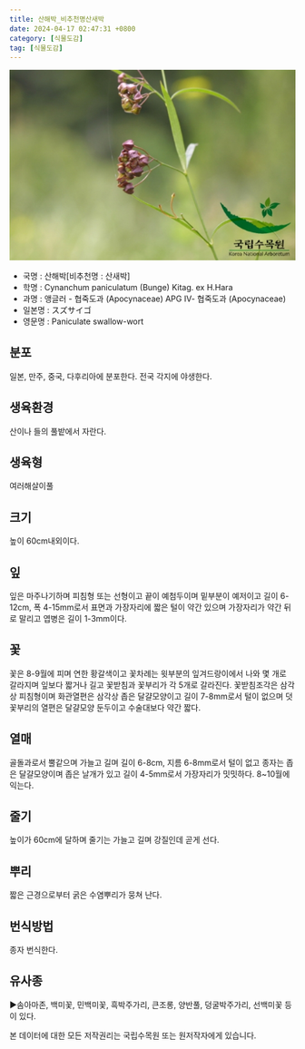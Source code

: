```yaml
---
title: 산해박_비추천명산새박
date: 2024-04-17 02:47:31 +0800
category: [식물도감]
tag: [식물도감]
---
```




![산해박[비추천명 : 산새박]](/assets/img/fileUpload/plants/basic/Asclepiadaceae/Cynanchum/13962/1_th2.JPG)
- 국명 : 산해박[비추천명 : 산새박]
- 학명 : Cynanchum paniculatum (Bunge) Kitag. ex H.Hara
- 과명 : 앵글러 - 협죽도과 (Apocynaceae) APG Ⅳ- 협죽도과 (Apocynaceae)
- 일본명 : スズサイゴ
- 영문명 : Paniculate swallow-wort


## 분포
일본, 만주, 중국, 다후리아에 분포한다. 
전국 각지에 야생한다.
## 생육환경
산이나 들의 풀밭에서 자란다.
## 생육형
여러해살이풀 
## 크기
높이 60cm내외이다.
## 잎
잎은 마주나기하며 피침형 또는 선형이고 끝이 예첨두이며 밑부분이 예저이고 길이 6-12cm, 폭 4-15mm로서 표면과 가장자리에 짧은 털이 약간 있으며 가장자리가 약간 뒤로 말리고 엽병은 길이 1-3mm이다.
## 꽃
꽃은 8-9월에 피며 연한 황갈색이고 꽃차례는 윗부분의 잎겨드랑이에서 나와 몇 개로 갈라지며 잎보다 짧거나 길고 꽃받침과 꽃부리가 각 5개로 갈라진다. 꽃받침조각은 삼각상 피침형이며 화관열편은 삼각상 좁은 달걀모양이고 길이 7-8mm로서 털이 없으며 덧꽃부리의 열편은 달걀모양 둔두이고 수술대보다 약간 짧다.
## 열매
골돌과로서 뿔같으며 가늘고 길며 길이 6-8cm, 지름 6-8mm로서 털이 없고 종자는 좁은 달걀모양이며 좁은 날개가 있고 길이 4-5mm로서 가장자리가 밋밋하다. 8~10월에 익는다.
## 줄기
높이가 60cm에 달하며 줄기는 가늘고 길며 강질인데 곧게 선다.
## 뿌리
짧은 근경으로부터 굵은 수염뿌리가 뭉쳐 난다.
## 번식방법
종자 번식한다.
## 유사종
▶솜아마존, 백미꽃, 민백미꽃, 흑박주가리, 큰조롱, 양반풀, 덩굴박주가리, 선백미꽃 등이 있다.






본 데이터에 대한 모든 저작권리는 국립수목원 또는 원저작자에게 있습니다.
